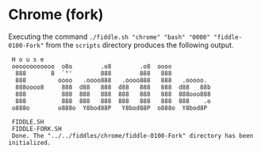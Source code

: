 Chrome (fork)
======

Executing the command `./fiddle.sh "chrome" "bash" "0000" "fiddle-0100-Fork"` from the `scripts` directory produces the following output.

     H o u s e
     oooooooooooo  o8o        .o8        .o8  oooo
      888       8  `"'        888        888   888
      888         oooo   .oooo888   .oooo888   888   .ooooo.
      888oooo8     888  d88   888  d88   888   888  d88   88b
      888          888  888   888  888   888   888  888ooo888
      888          888  888   888  888   888   888  888    .o
     o888o        o888o  Y8bod88P   Y8bod88P  o888o  Y8bod8P
     
     FIDDLE.SH
     FIDDLE-FORK.SH
     Done. The "../../fiddles/chrome/fiddle-0100-Fork" directory has been initialized.
      
